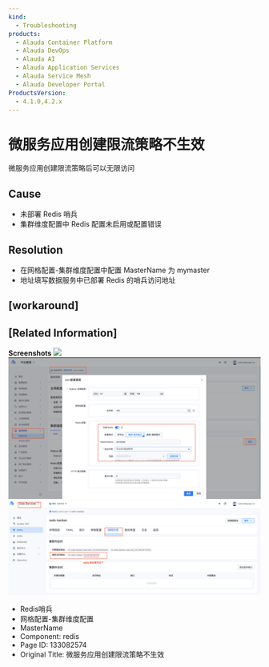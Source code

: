 ```yaml
---
kind:
  - Troubleshooting
products:
  - Alauda Container Platform
  - Alauda DevOps
  - Alauda AI
  - Alauda Application Services
  - Alauda Service Mesh
  - Alauda Developer Portal
ProductsVersion:
  - 4.1.0,4.2.x
---
```

<!-- A type of document that involves encountering a fault, diagnosing it, performing root cause analysis, and providing solutions. -->

# 微服务应用创建限流策略不生效

微服务应用创建限流策略后可以无限访问

## Cause
- 未部署 Redis 哨兵
- 集群维度配置中 Redis 配置未启用或配置错误

## Resolution
- 在网格配置-集群维度配置中配置 MasterName 为 mymaster
- 地址填写数据服务中已部署 Redis 的哨兵访问地址

## [workaround]

## [Related Information]
**Screenshots**
![](https://pro-upload-center.udeskcs.com/tid99781/1671501135_99781_082fa2_a8a65d2726fb36994e1e4cef06.png?Expires=1671607096&OSSAccessKeyId=bPexlr6MCcadDhfu&Signature=lLXLG%2FDa9huj0vnkT6iWFQo%2BXOw%3D)
![image2022-11-17_21-6-11.png](assets/wei-fu-wu-ying-yong-chuang-jian-xian-liu-ce-lue-bu-sheng-xiao/image2022-11-17_21-6-11.png)
![](assets/wei-fu-wu-ying-yong-chuang-jian-xian-liu-ce-lue-bu-sheng-xiao/image2022-11-17_21-11-23.png)
- Redis哨兵
- 网格配置-集群维度配置
- MasterName
- Component: redis
- Page ID: 133082574
- Original Title: 微服务应用创建限流策略不生效
